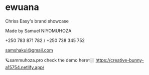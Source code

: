 # ewuana

Chriss Easy's brand showcase

Made by Samuel NIYOMUHOZA

+250 783 871 782 / +250 738 345 752

samshakul@gmail.com

🪐sammuhoza.pro
check the demo here👇🏼
https://creative-bunny-a15754.netlify.app/
